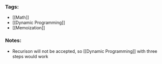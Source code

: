### Tags:
- [[Math]]
- [[Dynamic Programming]]
- [[Memoization]]
### Notes:
- Recurison will not be accepted, so [[Dynamic Programming]] with three steps would work